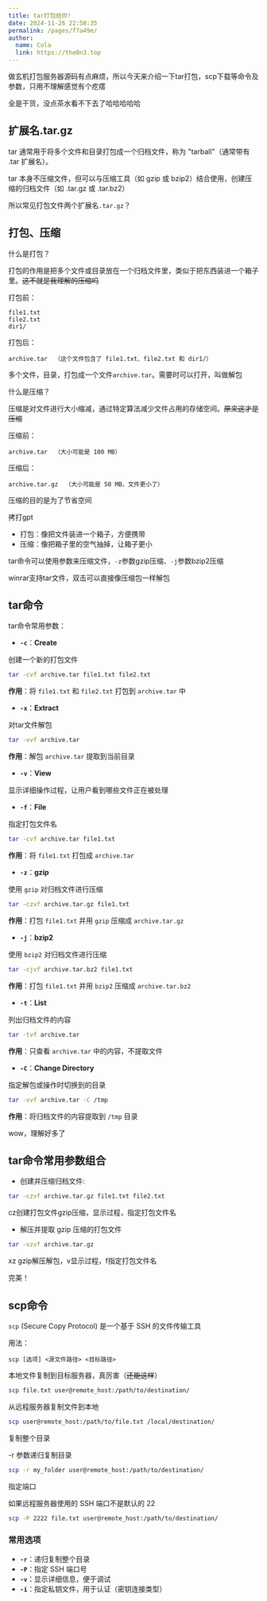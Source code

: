 ```yaml
---
title: tar打包给你!
date: 2024-11-26 22:58:35
permalink: /pages/f7a49e/
author: 
  name: Cola
  link: https://the0n3.top
---
```

做玄机打包服务器源码有点麻烦，所以今天来介绍一下tar打包，scp下载等命令及参数，只用不理解感觉有个疙瘩

全是干货，没点茶水看不下去了哈哈哈哈哈

## 扩展名.tar.gz

tar 通常用于将多个文件和目录打包成一个归档文件，称为 "tarball"（通常带有 .tar 扩展名）。

tar 本身不压缩文件，但可以与压缩工具（如 gzip 或 bzip2）结合使用，创建压缩的归档文件（如 .tar.gz 或 .tar.bz2）

所以常见打包文件两个扩展名`.tar.gz`？

## 打包、压缩

什么是打包？

打包的作用是把多个文件或目录放在一个归档文件里，类似于把东西装进一个箱子里。~~这不就是我理解的压缩吗~~

打包前：

```plaintext
file1.txt  
file2.txt  
dir1/  
```

打包后：

```plaintext
archive.tar  （这个文件包含了 file1.txt、file2.txt 和 dir1/）
```

多个文件，目录，打包成一个文件`archive.tar`。需要时可以打开，叫做解包

什么是压缩？

压缩是对文件进行大小缩减，通过特定算法减少文件占用的存储空间。~~原来这才是压缩~~

压缩前：

```plaintext
archive.tar  （大小可能是 100 MB）
```

压缩后：

```plaintext
archive.tar.gz  （大小可能是 50 MB，文件更小了）
```

压缩的目的是为了节省空间

拷打gpt

- 打包：像把文件装进一个箱子，方便携带
- 压缩：像把箱子里的空气抽掉，让箱子更小

tar命令可以使用参数来压缩文件，`-z`参数gzip压缩、`-j`参数bzip2压缩

winrar支持tar文件，双击可以直接像压缩包一样解包

## tar命令

tar命令常用参数：

- **`-c`**：**Create**

创建一个新的打包文件

```bash
tar -cvf archive.tar file1.txt file2.txt
```

**作用**：将 `file1.txt` 和 `file2.txt` 打包到 `archive.tar` 中

- **`-x`**：**Extract**

对tar文件解包

```bash
tar -xvf archive.tar
```

**作用**：解包 `archive.tar` 提取到当前目录

- **`-v`**：**View**

显示详细操作过程，让用户看到哪些文件正在被处理

- **`-f`**：**File**

指定打包文件名

```bash
tar -cvf archive.tar file1.txt
```

**作用**：将 `file1.txt` 打包成 `archive.tar`

- **`-z`**：**gzip**

使用 `gzip` 对归档文件进行压缩

```bash
tar -czvf archive.tar.gz file1.txt
```

**作用**：打包 `file1.txt` 并用 `gzip` 压缩成 `archive.tar.gz`

- **`-j`**：**bzip2**

使用 `bzip2` 对归档文件进行压缩

```bash
tar -cjvf archive.tar.bz2 file1.txt
```

**作用**：打包 `file1.txt` 并用 `bzip2` 压缩成 `archive.tar.bz2`

- **`-t`**：**List**

列出归档文件的内容

```bash
tar -tvf archive.tar
```

**作用**：只查看 `archive.tar` 中的内容，不提取文件

- **`-C`**：**Change Directory**

指定解包或操作时切换到的目录

```bash
tar -xvf archive.tar -C /tmp
```

**作用**：将归档文件的内容提取到 `/tmp` 目录

wow，理解好多了

## tar命令常用参数组合

- 创建并压缩归档文件:

```bash
tar -czvf archive.tar.gz file1.txt file2.txt
```

cz创建打包文件gzip压缩，显示过程，指定打包文件名

- 解压并提取 gzip 压缩的打包文件

```bash
tar -xzvf archive.tar.gz
```

xz gzip解压解包，v显示过程，f指定打包文件名

完美！

## scp命令

`scp` (Secure Copy Protocol) 是一个基于 SSH 的文件传输工具

用法：

```plaintext
scp [选项] <源文件路径> <目标路径>
```


本地文件复制到目标服务器，真厉害（~~还能这样~~）

```bash
scp file.txt user@remote_host:/path/to/destination/
```

从远程服务器复制文件到本地

```bash
scp user@remote_host:/path/to/file.txt /local/destination/
```

复制整个目录

-r 参数递归复制目录

```bash
scp -r my_folder user@remote_host:/path/to/destination/
```

指定端口

如果远程服务器使用的 SSH 端口不是默认的 22

```bash
scp -P 2222 file.txt user@remote_host:/path/to/destination/
```

### **常用选项**

- **`-r`**：递归复制整个目录
- **`-P`**：指定 SSH 端口号
- **`-v`**：显示详细信息，便于调试
- **`-i`**：指定私钥文件，用于认证（密钥连接类型）